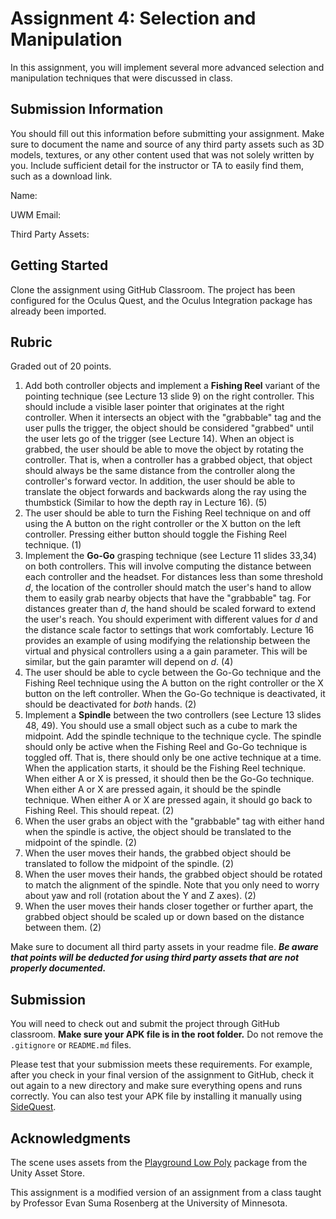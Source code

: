 # Assignment 4: Selection and Manipulation

In this assignment, you will implement several more advanced selection and manipulation techniques that were discussed in class.

## Submission Information

You should fill out this information before submitting your assignment.  Make sure to document the name and source of any third party assets such as 3D models, textures, or any other content used that was not solely written by you.  Include sufficient detail for the instructor or TA to easily find them, such as a download link.

Name: 

UWM Email:

Third Party Assets:

## Getting Started

Clone the assignment using GitHub Classroom.  The project has been configured for the Oculus Quest, and the Oculus Integration package has already been imported.

## Rubric

Graded out of 20 points. 

1. Add both controller objects and implement a **Fishing Reel** variant of the pointing technique (see Lecture 13 slide 9) on the right controller. This should include a visible laser pointer that originates at the right controller. When it intersects an object with the "grabbable" tag and the user pulls the trigger, the object should be considered "grabbed" until the user lets go of the trigger (see Lecture 14).  When an object is grabbed, the user should be able to move the object by rotating the controller. That is, when a controller has a grabbed object, that object should always be the same distance from the controller along the controller's forward vector. In addition, the user should be able to translate the object forwards and backwards along the ray using the thumbstick (Similar to how the depth ray in Lecture 16). (5)
1. The user should be able to turn the Fishing Reel technique on and off using the A button on the right controller or the X button on the left controller.  Pressing either button should toggle the Fishing Reel technique. (1)
1. Implement the **Go-Go** grasping technique (see Lecture 11 slides 33,34) on both controllers.  This will involve computing the distance between each controller and the headset.  For distances less than some threshold *d*, the location of the controller should match the user's hand to allow them to easily grab nearby objects that have the "grabbable" tag.  For distances greater than *d*, the hand should be scaled forward to extend the user's reach.  You should experiment with different values for *d* and the distance scale factor to settings that work comfortably. Lecture 16 provides an example of using modifying the relationship between the virtual and physical controllers using a a gain parameter. This will be similar, but the gain paramter will depend on *d*. (4)
1. The user should be able to cycle between the Go-Go technique and the Fishing Reel technique using the A button on the right controller or the X button on the left controller.  When the Go-Go technique is deactivated, it should be deactivated for *both* hands. (2)
1. Implement a **Spindle** between the two controllers (see Lecture 13 slides 48, 49).  You should use a small object such as a cube to mark the midpoint. Add the spindle technique to the technique cycle. The spindle should only be active when the Fishing Reel and Go-Go technique is toggled off. That is, there should only be one active technique at a time. When the application starts, it should be the Fishing Reel technique. When either A or X is pressed, it should then be the Go-Go technique. When either A or X are pressed again, it should be the spindle technique. When either A or X are pressed again, it should go back to Fishing Reel. This should repeat. (2)
1. When the user grabs an object with the "grabbable" tag with either hand when the spindle is active, the object should be translated to the midpoint of the spindle. (2)
1. When the user moves their hands, the grabbed object should be translated to follow the midpoint of the spindle.  (2)
1. When the user moves their hands, the grabbed object should be rotated to match the alignment of the spindle.  Note that you only need to worry about yaw and roll (rotation about the Y and Z axes).  (2)
1. When the user moves their hands closer together or further apart, the grabbed object should be scaled up or down based on the distance between them.  (2)


Make sure to document all third party assets in your readme file. ***Be aware that points will be deducted for using third party assets that are not properly documented.***

## Submission

You will need to check out and submit the project through GitHub classroom.  **Make sure your APK file is in the root folder.** Do not remove the `.gitignore` or `README.md` files.

Please test that your submission meets these requirements.  For example, after you check in your final version of the assignment to GitHub, check it out again to a new directory and make sure everything opens and runs correctly.  You can also test your APK file by installing it manually using [SideQuest](https://sidequestvr.com/).

## Acknowledgments

The scene uses assets from the [Playground Low Poly](https://assetstore.unity.com/packages/3d/environments/playground-low-poly-191533) package from the Unity Asset Store. 

This assignment is a modified version of an assignment from a class taught by Professor Evan Suma Rosenberg at the University of Minnesota.   

